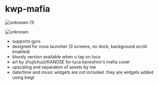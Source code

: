 # kwp-mafia

![unknown (1)](https://user-images.githubusercontent.com/61857431/184546337-6a72c73d-2f5e-4c1a-9a16-eaf7611c5ca8.png)

![unknown](https://user-images.githubusercontent.com/61857431/184546340-ad620a0d-1b9f-4484-93d9-859d974ba7fb.png)

- supports gyro
- designed for nova launcher (3 screens, no dock, background scroll enabled)
- bloody version available when u tap on luca
- art by zhujichuzi/KANOSE for luca kaneshiro's mafia cover
- upscaling and separation of assets by me
- date/time and music widgets are not included. they are widgets added using kwgt
